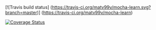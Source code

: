 [![Travis build status]
(https://travis-ci.org/matv99v/mocha-learn.svg?branch=master)]
(https://travis-ci.org/matv99v/mocha-learn)

[![Coverage Status](https://coveralls.io/repos/github/matv99v/mocha-learn/badge.svg?branch=master)](https://coveralls.io/github/matv99v/mocha-learn?branch=master)
